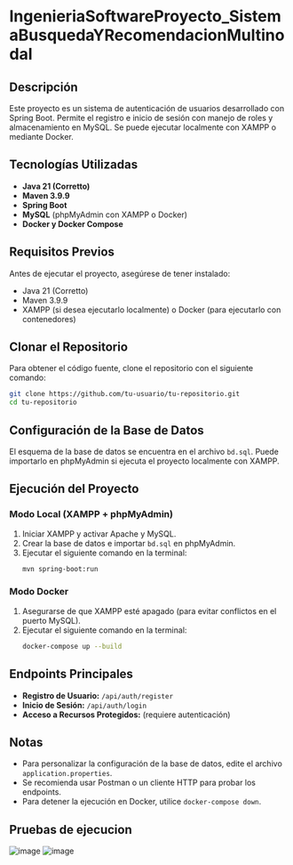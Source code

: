 # IngenieriaSoftwareProyecto_SistemaBusquedaYRecomendacionMultinodal

## Descripción
Este proyecto es un sistema de autenticación de usuarios desarrollado con Spring Boot. Permite el registro e inicio de sesión con manejo de roles y almacenamiento en MySQL. Se puede ejecutar localmente con XAMPP o mediante Docker.

## Tecnologías Utilizadas
- **Java 21 (Corretto)**
- **Maven 3.9.9**
- **Spring Boot**
- **MySQL** (phpMyAdmin con XAMPP o Docker)
- **Docker y Docker Compose**

## Requisitos Previos
Antes de ejecutar el proyecto, asegúrese de tener instalado:
- Java 21 (Corretto)
- Maven 3.9.9
- XAMPP (si desea ejecutarlo localmente) o Docker (para ejecutarlo con contenedores)

## Clonar el Repositorio
Para obtener el código fuente, clone el repositorio con el siguiente comando:
```sh
git clone https://github.com/tu-usuario/tu-repositorio.git
cd tu-repositorio
```

## Configuración de la Base de Datos
El esquema de la base de datos se encuentra en el archivo `bd.sql`. Puede importarlo en phpMyAdmin si ejecuta el proyecto localmente con XAMPP.

## Ejecución del Proyecto

### Modo Local (XAMPP + phpMyAdmin)
1. Iniciar XAMPP y activar Apache y MySQL.
2. Crear la base de datos e importar `bd.sql` en phpMyAdmin.
3. Ejecutar el siguiente comando en la terminal:
   ```sh
   mvn spring-boot:run
   ```

### Modo Docker
1. Asegurarse de que XAMPP esté apagado (para evitar conflictos en el puerto MySQL).
2. Ejecutar el siguiente comando en la terminal:
   ```sh
   docker-compose up --build
   ```

## Endpoints Principales
- **Registro de Usuario:** `/api/auth/register`
- **Inicio de Sesión:** `/api/auth/login`
- **Acceso a Recursos Protegidos:** (requiere autenticación)

## Notas
- Para personalizar la configuración de la base de datos, edite el archivo `application.properties`.
- Se recomienda usar Postman o un cliente HTTP para probar los endpoints.
- Para detener la ejecución en Docker, utilice `docker-compose down`.

## Pruebas de ejecucion

![image](https://github.com/user-attachments/assets/381ec8f4-c7e9-4546-a186-86bb5621645f)
![image](https://github.com/user-attachments/assets/c9d16757-847d-4e3b-90b9-c0e70a1cf222)
